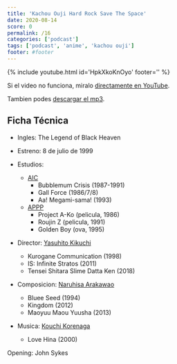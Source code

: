 ```yaml
---
title: 'Kachou Ouji Hard Rock Save The Space'
date: 2020-08-14
score: 0
permalink: /16
categories: ['podcast']
tags: ['podcast', 'anime', 'kachou ouji']
footer: #footer
---
```


{% include youtube.html id='HpkXkoKnOyo' footer='' %}

Si el video no funciona, miralo [directamente en YouTube](https://www.youtube.com/watch?v=HpkXkoKnOyo).

Tambien podes [descargar el mp3](https://anchor.fm/s/2ed233f8/podcast/play/18716063/https%3A%2F%2Fd3ctxlq1ktw2nl.cloudfront.net%2Fstaging%2F2020-7-28%2F63fe3516-97f4-73e3-e983-0f23bdb8bb15.mp3).

## Ficha Técnica

- Ingles: The Legend of Black Heaven
- Estreno: 8 de julio de 1999
- Estudios: 
    - [AIC](https://anilist.co/studio/48)
        - Bubblemum Crisis (1987-1991)
        - Gall Force (1986/7/8)
        - Aa! Megami-sama! (1993)
    - [APPP](https://anilist.co/studio/77)
        - Project A-Ko (pelicula, 1986)
        - Roujin Z (pelicula, 1991)
        - Golden Boy (ova, 1995)

- Director: [Yasuhito Kikuchi](https://anilist.co/staff/106444)
    - Kurogane Communication (1998)
    - IS: Infinite Stratos (2011)
    - Tensei Shitara Slime Datta Ken (2018)

- Composicion: [Naruhisa Arakawao](https://anilist.co/staff/109439)
    - Bluee Seed (1994)
    - Kingdom (2012)
    - Maoyuu Maou Yuusha (2013)

- Musica: [Kouchi Korenaga](https://anilist.co/staff/174201)
    - Love Hina (2000)

Opening: John Sykes